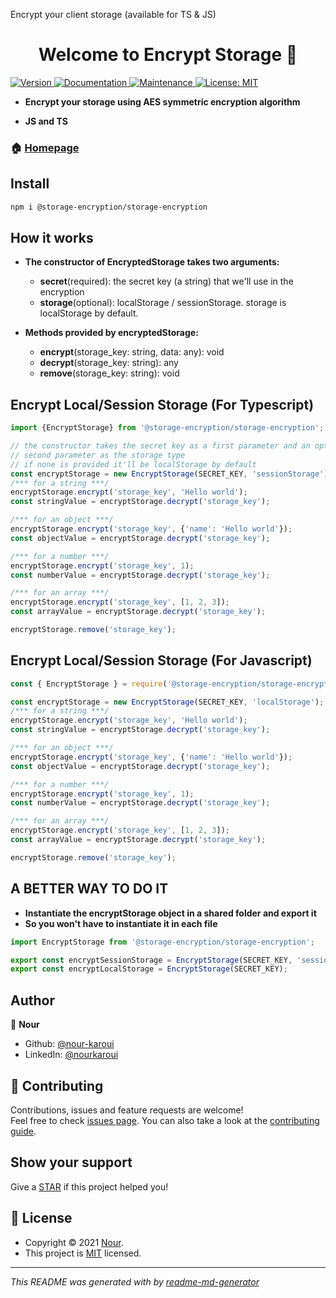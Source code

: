 Encrypt your client storage (available for TS & JS)

<h1 align="center">Welcome to Encrypt Storage 👋</h1>
<p>
  <a href="https://www.npmjs.com/package/storage-encryption" target="_blank">
    <img alt="Version" src="https://img.shields.io/npm/v/storage-encryption.svg">
  </a>
  <a href="https://github.com/nour-karoui/storage-encryption#readme" target="_blank">
    <img alt="Documentation" src="https://img.shields.io/badge/documentation-yes-brightgreen.svg" />
  </a>
  <a href="https://github.com/nour-karoui/storage-encryption/graphs/commit-activity" target="_blank">
    <img alt="Maintenance" src="https://img.shields.io/badge/Maintained%3F-yes-green.svg" />
  </a>
  <a href="https://github.com/nour-karoui/storage-encryption/blob/master/LICENSE" target="_blank">
    <img alt="License: MIT" src="https://img.shields.io/github/license/bishkou/password-pwnd" />
  </a>
</p>

* **Encrypt your storage using AES symmetric encryption algorithm**

* **JS and TS**


### 🏠 [Homepage](https://github.com/nour-karoui/storage-encryption)

## Install

```sh
npm i @storage-encryption/storage-encryption
```

## How it works

* **The constructor of EncryptedStorage takes two arguments:**
    * **secret**(required): the secret key (a string) that we'll use in the encryption
    * **storage**(optional): localStorage / sessionStorage.
     storage is localStorage by default.
     
* **Methods provided by encryptedStorage:**
    * **encrypt**(storage_key: string, data: any): void
    * **decrypt**(storage_key: string): any
    * **remove**(storage_key: string): void
    

## Encrypt Local/Session Storage (For Typescript)

```ts
import {EncryptStorage} from '@storage-encryption/storage-encryption';

// the constructor takes the secret key as a first parameter and an optional
// second parameter as the storage type
// if none is provided it'll be localStorage by default
const encryptStorage = new EncryptStorage(SECRET_KEY, 'sessionStorage');
/*** for a string ***/
encryptStorage.encrypt('storage_key', 'Hello world');
const stringValue = encryptStorage.decrypt('storage_key');

/*** for an object ***/
encryptStorage.encrypt('storage_key', {'name': 'Hello world'});
const objectValue = encryptStorage.decrypt('storage_key');

/*** for a number ***/
encryptStorage.encrypt('storage_key', 1);
const numberValue = encryptStorage.decrypt('storage_key');

/*** for an array ***/
encryptStorage.encrypt('storage_key', [1, 2, 3]);
const arrayValue = encryptStorage.decrypt('storage_key');

encryptStorage.remove('storage_key'); 
```

## Encrypt Local/Session Storage (For Javascript)
```js
const { EncryptStorage } = require('@storage-encryption/storage-encryption')

const encryptStorage = new EncryptStorage(SECRET_KEY, 'localStorage');
/*** for a string ***/
encryptStorage.encrypt('storage_key', 'Hello world');
const stringValue = encryptStorage.decrypt('storage_key');

/*** for an object ***/
encryptStorage.encrypt('storage_key', {'name': 'Hello world'});
const objectValue = encryptStorage.decrypt('storage_key');

/*** for a number ***/
encryptStorage.encrypt('storage_key', 1);
const numberValue = encryptStorage.decrypt('storage_key');

/*** for an array ***/
encryptStorage.encrypt('storage_key', [1, 2, 3]);
const arrayValue = encryptStorage.decrypt('storage_key');

encryptStorage.remove('storage_key'); 
```

## A BETTER WAY TO DO IT
* **Instantiate the encryptStorage object in a shared folder and export it**
* **So you won't have to instantiate it in each file**

````ts
import EncryptStorage from '@storage-encryption/storage-encryption';

export const encryptSessionStorage = EncryptStorage(SECRET_KEY, 'sessionStorage');
export const encryptLocalStorage = EncryptStorage(SECRET_KEY);

````
## Author

👤 **Nour**

* Github: [@nour-karoui](https://github.com/nour-karoui)
* LinkedIn: [@nourkaroui](https://www.linkedin.com/in/nourkaroui/)

## 🤝 Contributing

Contributions, issues and feature requests are welcome!<br />Feel free to check [issues page](https://github.com/nour-karoui/encrypt-storage/issues). You can also take a look at the [contributing guide](https://github.com/nour-karoui/encrypt-storage/blob/master/CONTRIBUTING.md).

## Show your support

Give a [STAR](https://github.com/nour-karoui/storage-encryption) if this project helped you!

## 📝 License

* Copyright © 2021 [Nour](https://github.com/nour-karoui).
* This project is [MIT](https://github.com/nour-karoui/storage-encryption/blob/master/LICENSE) licensed.

***
_This README was generated with by [readme-md-generator](https://github.com/kefranabg/readme-md-generator)_
